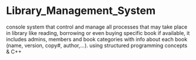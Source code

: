 # Library_Management_System
console system that control and manage all processes that may take place in library like reading, borrowing or even buying specific book if available, it includes admins, members and book categories with info about each book (name, version, copy#, author,...). using structured programming concepts &amp; C++
